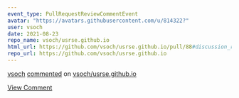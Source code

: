 ```yaml
---
event_type: PullRequestReviewCommentEvent
avatar: "https://avatars.githubusercontent.com/u/814322?"
user: vsoch
date: 2021-08-23
repo_name: vsoch/usrse.github.io
html_url: https://github.com/vsoch/usrse.github.io/pull/88#discussion_r693610915
repo_url: https://github.com/vsoch/usrse.github.io
---
```


<a href='https://github.com/vsoch' target='_blank'>vsoch</a> <a href='https://github.com/vsoch/usrse.github.io/pull/88#discussion_r693610915' target='_blank'>commented</a> on <a href='https://github.com/vsoch/usrse.github.io' target='_blank'>vsoch/usrse.github.io</a>

<a href='https://github.com/vsoch/usrse.github.io/pull/88#discussion_r693610915' target='_blank'>View Comment</a>